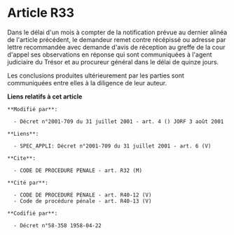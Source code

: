# Article R33

Dans le délai d'un mois à compter de la notification prévue au dernier alinéa de l'article précédent, le demandeur remet
contre récépissé ou adresse par lettre recommandée avec demande d'avis de réception au greffe de la cour d'appel ses
observations en réponse qui sont communiquées à l'agent judiciaire du Trésor et au procureur général dans le délai de quinze
jours.

Les conclusions produites ultérieurement par les parties sont communiquées entre elles à la diligence de leur auteur.

**Liens relatifs à cet article**

	**Modifié par**:

	  - Décret n°2001-709 du 31 juillet 2001 - art. 4 () JORF 3 août 2001

	**Liens**:

	  - SPEC_APPLI: Décret n°2001-709 du 31 juillet 2001 - art. 6 (V)

	**Cite**:

	  - CODE DE PROCEDURE PENALE - art. R32 (M)

	**Cité par**:

	  - CODE DE PROCEDURE PENALE - art. R40-12 (V)
	  - Code de procédure pénale - art. R40-13 (V)

	**Codifié par**:

	  - Décret n°58-358 1958-04-22
